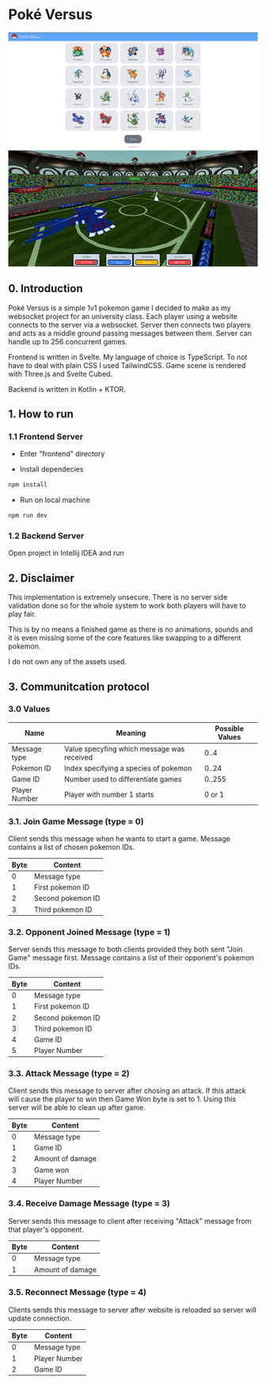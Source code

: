 # Poké Versus

<img src="screenshots/ss_1.png">
<img src="screenshots/ss_2.png">

## 0. Introduction

Poké Versus is a simple 1v1 pokemon game I decided to make as my websocket project for an university class.
Each player using a website connects to the  server via a websocket. Server then connects two players
and acts as a middle ground passing messages between them. Server can handle up to 256 concurrent games.

Frontend is written in Svelte. My language of choice is TypeScript. To not have to deal with plain CSS I used TailwindCSS. Game scene is rendered
with Three.js and Svelte Cubed.

Backend is written in Kotlin + KTOR.

## 1. How to run

### 1.1 Frontend Server

- Enter "frontend" directory

- Install dependecies

```bash
npm install
```

- Run on local machine

```bash
npm run dev
```

### 1.2 Backend Server

Open project in Intellij IDEA and run

## 2. Disclaimer

This implementation is extremely unsecure. There is no server side validation done so for the whole system to work
both players will have to play fair.

This is by no means a finished game as there is no animations, sounds and it is even missing some of the core features like swapping to a different pokemon.

I do not own any of the assets used.

## 3. Communitcation protocol

### 3.0 Values

| Name          | Meaning                                   | Possible Values |
| ------------- | ----------------------------------------- | --------------- |
| Message type  | Value specyfing which message was received| 0..4            |
| Pokemon ID    | Index specifying a species of pokemon     | 0..24           |
| Game ID       | Number used to differentiate games        | 0..255          |
| Player Number | Player with number 1 starts               | 0 or 1          |

### 3.1. Join Game Message (type = 0)

Client sends this message when he wants to start a game. Message contains a list of chosen pokemon IDs.

| Byte | Content           |
| ---- | ----------------- |
| 0    | Message type      |
| 1    | First pokemon ID  |
| 2    | Second pokemon ID |
| 3    | Third pokemon ID  |

### 3.2. Opponent Joined Message (type = 1)

Server sends this message to both clients provided they both sent "Join Game" message first.
Message contains a list of their opponent's pokemon IDs.

| Byte | Content            |
| ---- | ------------------ |
| 0    | Message type       |
| 1    | First pokemon ID   |
| 2    | Second pokemon ID  |
| 3    | Third pokemon ID   |
| 4    | Game ID            |
| 5    | Player Number      |

### 3.3. Attack Message (type = 2)

Client sends this message to server after chosing an attack. If this attack will
cause the player to win then Game Won byte is set to 1. Using this server
will be able to clean up after game.

| Byte | Content          |
| ---- | ---------------- |
| 0    | Message type     |
| 1    | Game ID          |
| 2    | Amount of damage |
| 3    | Game won         |
| 4    | Player Number    |

### 3.4. Receive Damage Message (type = 3)

Server sends this message to client after receiving "Attack" message from that player's opponent.

| Byte | Content          |
| ---- | ---------------- |
| 0    | Message type     |
| 1    | Amount of damage |

### 3.5. Reconnect Message (type = 4)

Clients sends this message to server after website is reloaded so server will update connection.

| Byte | Content       |
| ---- | ------------- |
| 0    | Message type  |
| 1    | Player Number |
| 2    | Game ID       |

